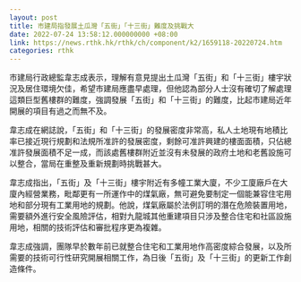 ```yaml
---
layout: post
title: 市建局指發展土瓜灣「五街」「十三街」難度及挑戰大
date: 2022-07-24 13:58:12.000000000 +08:00
link: https://news.rthk.hk/rthk/ch/component/k2/1659118-20220724.htm
categories: rthk
---
```


市建局行政總監韋志成表示，理解有意見提出土瓜灣「五街」和「十三街」樓宇狀況及居住環境欠佳，希望市建局應盡早處理，但他認為部分人士沒有確切了解處理這類巨型舊樓群的難度，強調發展「五街」和「十三街」的難度，比起市建局近年開展的項目有過之而無不及。

韋志成在網誌說，「五街」和「十三街」的發展密度非常高，私人土地現有地積比率已接近現行規劃和法規所准許的發展密度，剩餘可准許興建的樓面面積，只佔總准許發展面積不足一成，而該處舊樓群附近並沒有未發展的政府土地和老舊設施可以整合，當局在重整及重新規劃時挑戰甚大。

韋志成指出，「五街」及「十三街」樓宇附近有多幢工業大廈，不少工廈廠戶在大廈內經營業務，毗鄰更有一所運作中的煤氣廠，無可避免要制定一個能兼容住宅用地和部分現有工業用地的規劃。他說，煤氣廠屬於法例訂明的潛在危險裝置用地，需要額外進行安全風險評估，相對九龍城其他重建項目只涉及整合住宅和社區設施用地，相關的技術評估和審批程序更為複雜。

韋志成強調，團隊早於數年前已就整合住宅和工業用地作高密度綜合發展，以及所需要的技術可行性研究開展相關工作，為日後「五街」及「十三街」的更新工作創造條件。
